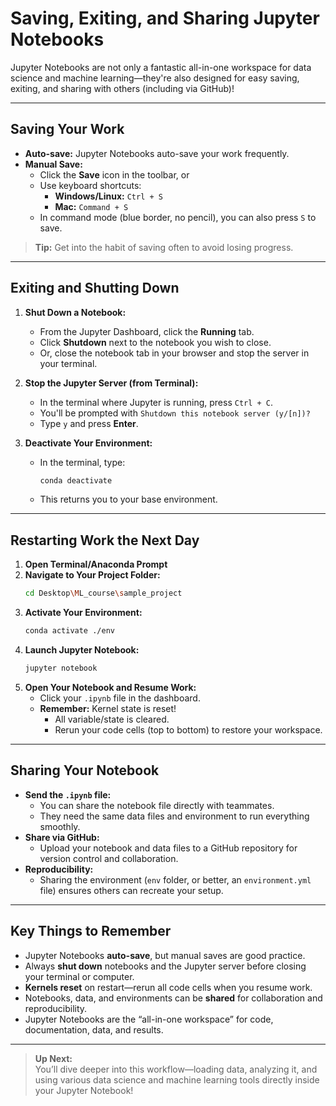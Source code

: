 # Saving, Exiting, and Sharing Jupyter Notebooks

Jupyter Notebooks are not only a fantastic all-in-one workspace for data science and machine learning—they're also designed for easy saving, exiting, and sharing with others (including via GitHub)!

---

## Saving Your Work

- **Auto-save:** Jupyter Notebooks auto-save your work frequently.
- **Manual Save:**
  - Click the **Save** icon in the toolbar, or
  - Use keyboard shortcuts:  
    - **Windows/Linux:** `Ctrl + S`  
    - **Mac:** `Command + S`
  - In command mode (blue border, no pencil), you can also press `S` to save.

> **Tip:** Get into the habit of saving often to avoid losing progress.

---

## Exiting and Shutting Down

1. **Shut Down a Notebook:**
   - From the Jupyter Dashboard, click the **Running** tab.
   - Click **Shutdown** next to the notebook you wish to close.
   - Or, close the notebook tab in your browser and stop the server in your terminal.

2. **Stop the Jupyter Server (from Terminal):**
   - In the terminal where Jupyter is running, press `Ctrl + C`.
   - You'll be prompted with `Shutdown this notebook server (y/[n])?`
   - Type `y` and press **Enter**.

3. **Deactivate Your Environment:**
   - In the terminal, type:
     ```sh
     conda deactivate
     ```
   - This returns you to your base environment.

---

## Restarting Work the Next Day

1. **Open Terminal/Anaconda Prompt**
2. **Navigate to Your Project Folder:**
   ```sh
   cd Desktop\ML_course\sample_project
   ```
3. **Activate Your Environment:**
   ```sh
   conda activate ./env
   ```
4. **Launch Jupyter Notebook:**
   ```sh
   jupyter notebook
   ```
5. **Open Your Notebook and Resume Work:**
   - Click your `.ipynb` file in the dashboard.
   - **Remember:** Kernel state is reset!  
     - All variable/state is cleared.
     - Rerun your code cells (top to bottom) to restore your workspace.

---

## Sharing Your Notebook

- **Send the `.ipynb` file:**  
  - You can share the notebook file directly with teammates.
  - They need the same data files and environment to run everything smoothly.
- **Share via GitHub:**  
  - Upload your notebook and data files to a GitHub repository for version control and collaboration.
- **Reproducibility:**  
  - Sharing the environment (`env` folder, or better, an `environment.yml` file) ensures others can recreate your setup.

---

## Key Things to Remember

- Jupyter Notebooks **auto-save**, but manual saves are good practice.
- Always **shut down** notebooks and the Jupyter server before closing your terminal or computer.
- **Kernels reset** on restart—rerun all code cells when you resume work.
- Notebooks, data, and environments can be **shared** for collaboration and reproducibility.
- Jupyter Notebooks are the “all-in-one workspace” for code, documentation, data, and results.

---

> **Up Next:**  
> You’ll dive deeper into this workflow—loading data, analyzing it, and using various data science and machine learning tools directly inside your Jupyter Notebook!